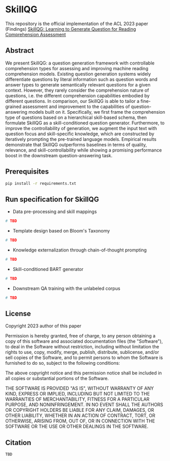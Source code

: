 # SkillQG
This repository is the official implementation of the ACL 2023 paper (Findings)
[SkillQG: Learning to Generate Question for Reading Comprehension Assessment]()

## Abstract
We present SkillQG: a question generation framework with controllable comprehension types for assessing and improving machine reading comprehension models. Existing question generation systems widely differentiate questions by literal information such as question words and answer types to generate semantically relevant questions for a given context. However, they rarely consider the comprehension nature of questions, i.e. the different comprehension capabilities embodied by different questions. In comparison, our SkillQG is able to tailor a fine-grained assessment and improvement to the capabilities of question-answering models built on it. Specifically, we first frame the comprehension type of questions based on a hierarchical skill-based schema, then formulate SkillQG as a skill-conditioned question generator. Furthermore, to improve the controllability of generation, we augment the input text with question focus and skill-specific knowledge, which are constructed by iteratively prompting the pre-trained language models. Empirical results demonstrate that SkillQG outperforms baselines in terms of quality, relevance, and skill-controllability while showing a promising performance boost in the downstream question-answering task.

## Prerequisites
```bash
pip install -r requirements.txt
```

## Run specification for SkillQG

- Data pre-processing and skill mappings

```bash
# TBD
```

- Template design based on Bloom's Taxonomy

```bash
# TBD
```

- Knowledge externalization through chain-of-thought prompting

```bash
# TBD
```

- Skill-conditioned BART generator
```bash
# TBD
```

- Downstream QA training with the unlabeled corpus
```bash
# TBD
```

## License
Copyright 2023 author of this paper

Permission is hereby granted, free of charge, to any person obtaining a copy of this software and associated documentation files (the "Software"), to deal in the Software without restriction, including without limitation the rights to use, copy, modify, merge, publish, distribute, sublicense, and/or sell copies of the Software, and to permit persons to whom the Software is furnished to do so, subject to the following conditions:

The above copyright notice and this permission notice shall be included in all copies or substantial portions of the Software.

THE SOFTWARE IS PROVIDED "AS IS", WITHOUT WARRANTY OF ANY KIND, EXPRESS OR IMPLIED, INCLUDING BUT NOT LIMITED TO THE WARRANTIES OF MERCHANTABILITY, FITNESS FOR A PARTICULAR PURPOSE, AND NONINFRINGEMENT. IN NO EVENT SHALL THE AUTHORS OR COPYRIGHT HOLDERS BE LIABLE FOR ANY CLAIM, DAMAGES, OR OTHER LIABILITY, WHETHER IN AN ACTION OF CONTRACT, TORT, OR OTHERWISE, ARISING FROM, OUT OF, OR IN CONNECTION WITH THE SOFTWARE OR THE USE OR OTHER DEALINGS IN THE SOFTWARE.

## Citation
```latex
TBD
```
